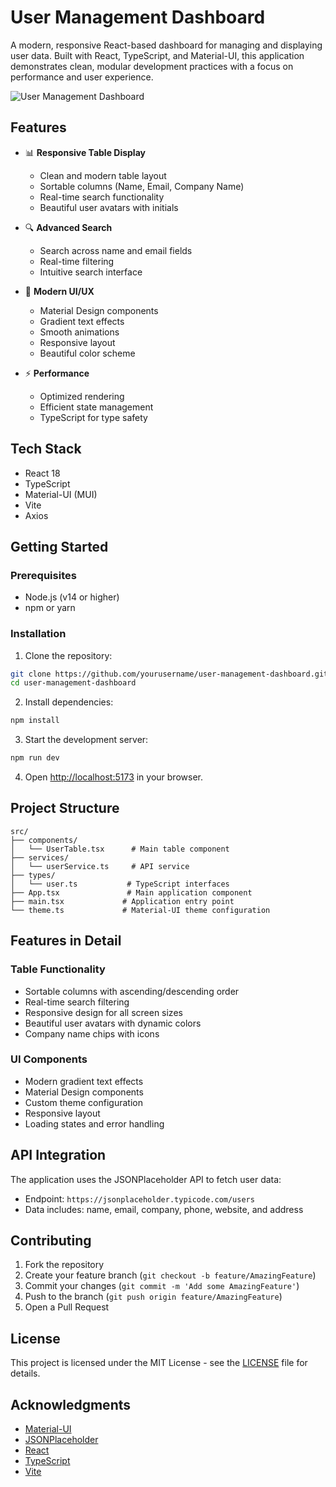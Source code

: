 # User Management Dashboard

A modern, responsive React-based dashboard for managing and displaying user data. Built with React, TypeScript, and Material-UI, this application demonstrates clean, modular development practices with a focus on performance and user experience.

![User Management Dashboard](https://i.imgur.com/example.png)

## Features

- 📊 **Responsive Table Display**
  - Clean and modern table layout
  - Sortable columns (Name, Email, Company Name)
  - Real-time search functionality
  - Beautiful user avatars with initials

- 🔍 **Advanced Search**
  - Search across name and email fields
  - Real-time filtering
  - Intuitive search interface

- 🎨 **Modern UI/UX**
  - Material Design components
  - Gradient text effects
  - Smooth animations
  - Responsive layout
  - Beautiful color scheme

- ⚡ **Performance**
  - Optimized rendering
  - Efficient state management
  - TypeScript for type safety

## Tech Stack

- React 18
- TypeScript
- Material-UI (MUI)
- Vite
- Axios

## Getting Started

### Prerequisites

- Node.js (v14 or higher)
- npm or yarn

### Installation

1. Clone the repository:
```bash
git clone https://github.com/yourusername/user-management-dashboard.git
cd user-management-dashboard
```

2. Install dependencies:
```bash
npm install
```

3. Start the development server:
```bash
npm run dev
```

4. Open [http://localhost:5173](http://localhost:5173) in your browser.

## Project Structure

```
src/
├── components/
│   └── UserTable.tsx      # Main table component
├── services/
│   └── userService.ts     # API service
├── types/
│   └── user.ts           # TypeScript interfaces
├── App.tsx               # Main application component
├── main.tsx             # Application entry point
└── theme.ts             # Material-UI theme configuration
```

## Features in Detail

### Table Functionality
- Sortable columns with ascending/descending order
- Real-time search filtering
- Responsive design for all screen sizes
- Beautiful user avatars with dynamic colors
- Company name chips with icons

### UI Components
- Modern gradient text effects
- Material Design components
- Custom theme configuration
- Responsive layout
- Loading states and error handling

## API Integration

The application uses the JSONPlaceholder API to fetch user data:
- Endpoint: `https://jsonplaceholder.typicode.com/users`
- Data includes: name, email, company, phone, website, and address

## Contributing

1. Fork the repository
2. Create your feature branch (`git checkout -b feature/AmazingFeature`)
3. Commit your changes (`git commit -m 'Add some AmazingFeature'`)
4. Push to the branch (`git push origin feature/AmazingFeature`)
5. Open a Pull Request

## License

This project is licensed under the MIT License - see the [LICENSE](LICENSE) file for details.

## Acknowledgments

- [Material-UI](https://mui.com/)
- [JSONPlaceholder](https://jsonplaceholder.typicode.com/)
- [React](https://reactjs.org/)
- [TypeScript](https://www.typescriptlang.org/)
- [Vite](https://vitejs.dev/)
